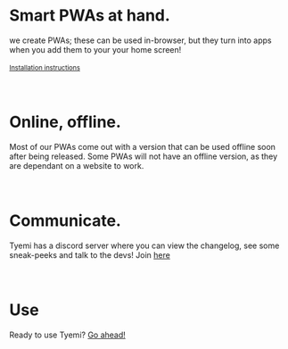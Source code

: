 # Smart PWAs at hand.
we create PWAs; these can be used in-browser, but they turn into apps when you add them to your your home screen!<br/><br/>
<sup>[Installation instructions](./info/installation.md)</sup>
<br/><br/><br/>

# Online, offline.
Most of our PWAs come out with a version that can be used offline soon after being released. Some PWAs will not have an offline version, as they are dependant on a website to work.<br/><br/><br/>

# Communicate.
Tyemi has a discord server where you can view the changelog, see some sneak-peeks and talk to the devs! Join [here](https://discord.gg/MKKnryH)<br/><br/><br/>

# Use
Ready to use Tyemi? [Go ahead!](./tyemiapp/index.html)
